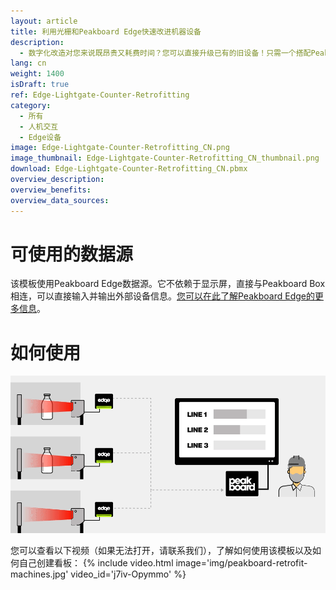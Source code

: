 ```yaml
---
layout: article
title: 利用光栅和Peakboard Edge快速改进机器设备
description: 
  - 数字化改造对您来说既昂贵又耗费时间？您可以直接升级已有的旧设备！只需一个搭配Peakboard Edge的企业版Peakboard Box和一个可输出数据的标准光栅。您可以利用该模板可视化收集的数据，并直接将其传达给相关人员。马上下载吧！
lang: cn
weight: 1400
isDraft: true
ref: Edge-Lightgate-Counter-Retrofitting
category:
  - 所有
  - 人机交互
  - Edge设备
image: Edge-Lightgate-Counter-Retrofitting_CN.png
image_thumbnail: Edge-Lightgate-Counter-Retrofitting_CN_thumbnail.png
download: Edge-Lightgate-Counter-Retrofitting_CN.pbmx
overview_description:
overview_benefits:
overview_data_sources:
---
```

# 可使用的数据源

该模板使用Peakboard Edge数据源。它不依赖于显示屏，直接与Peakboard Box相连，可以直接输入并输出外部设备信息。[您可以在此了解Peakboard Edge的更多信息](https://peakboard.com/produkt/peakboard-edge/)。

# 如何使用

![image_live](img/peakboard-edge-production-light-barrier.gif)

您可以查看以下视频（如果无法打开，请联系我们），了解如何使用该模板以及如何自己创建看板：
{% include video.html image='img/peakboard-retrofit-machines.jpg' video_id='j7iv-Opymmo' %}
